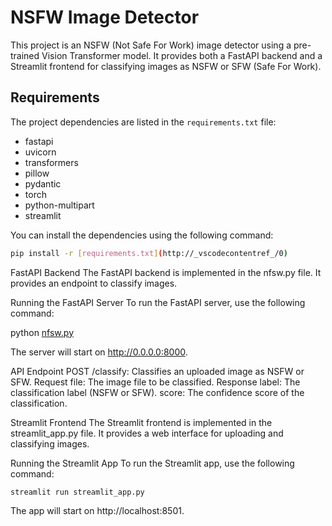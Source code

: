# NSFW Image Detector

This project is an NSFW (Not Safe For Work) image detector using a pre-trained Vision Transformer model. It provides both a FastAPI backend and a Streamlit frontend for classifying images as NSFW or SFW (Safe For Work).

## Requirements

The project dependencies are listed in the `requirements.txt` file:

- fastapi
- uvicorn
- transformers
- pillow
- pydantic
- torch
- python-multipart
- streamlit

You can install the dependencies using the following command:

```sh
pip install -r [requirements.txt](http://_vscodecontentref_/0)
```
FastAPI Backend
The FastAPI backend is implemented in the nfsw.py file. It provides an endpoint to classify images.

Running the FastAPI Server
To run the FastAPI server, use the following command:

python [nfsw.py](http://_vscodecontentref_/1)

The server will start on http://0.0.0.0:8000.

API Endpoint
POST /classify: Classifies an uploaded image as NSFW or SFW.
Request
file: The image file to be classified.
Response
label: The classification label (NSFW or SFW).
score: The confidence score of the classification.

Streamlit Frontend
The Streamlit frontend is implemented in the streamlit_app.py file. It provides a web interface for uploading and classifying images.

Running the Streamlit App
To run the Streamlit app, use the following command:

```
streamlit run streamlit_app.py
```

The app will start on http://localhost:8501.

